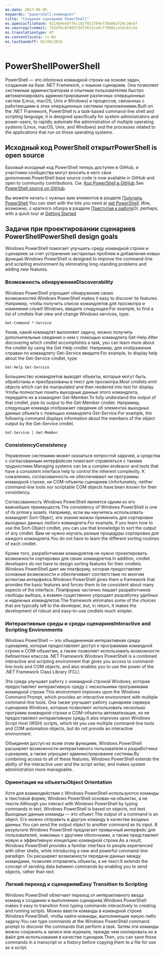 ```yaml
---
ms.date: 2017-06-05
keywords: "powershell,командлет"
title: "Создание сценариев PowerShell"
ms.openlocfilehash: 9214b9e40ff6c181f921f89ef78406af20c30e5f
ms.sourcegitcommit: 755d7bc0740573d73613cedcf79981ca3dc81c5e
ms.translationtype: HT
ms.contentlocale: ru-RU
ms.lasthandoff: 02/09/2018
---
```

# <a name="powershell"></a><span data-ttu-id="256c3-103">PowerShell</span><span class="sxs-lookup"><span data-stu-id="256c3-103">PowerShell</span></span>

<span data-ttu-id="256c3-104">PowerShell — это оболочка командной строки на основе задач, созданная на базе .NET Framework, с языком сценариев. Она позволяет системным администраторам и опытным пользователям быстро автоматизировать администрирование различных операционных систем (Linux, macOS, Unix и Windows) и процессов, связанных с работающими в этих операционных системах приложениями.</span><span class="sxs-lookup"><span data-stu-id="256c3-104">Built on the .NET Framework, PowerShell is a task-based command-line shell and scripting language; it is designed specifically for system administrators and power-users, to rapidly automate the administration of multiple operating systems (Linux, macOS, Unix, and Windows) and the processes related to the applications that run on those operating systems.</span></span>

## <a name="powershell-is-open-source"></a><span data-ttu-id="256c3-105">Исходный код PowerShell открыт</span><span class="sxs-lookup"><span data-stu-id="256c3-105">PowerShell is open source</span></span>

<span data-ttu-id="256c3-106">Базовый исходный код PowerShell теперь доступен в GitHub, и участники сообщества могут вносить в него свои дополнения.</span><span class="sxs-lookup"><span data-stu-id="256c3-106">PowerShell base source code is now available in GitHub and open to community contributions.</span></span> <span data-ttu-id="256c3-107">См. [Код PowerShell в GitHub](https://github.com/powershell/powershell).</span><span class="sxs-lookup"><span data-stu-id="256c3-107">See [PowerShell source on GitHub](https://github.com/powershell/powershell).</span></span>

<span data-ttu-id="256c3-108">Вы можете начать с нужных вам элементов в разделе [Получить PowerShell](https://github.com/PowerShell/PowerShell#get-powershell).</span><span class="sxs-lookup"><span data-stu-id="256c3-108">You can start with the bits you need at [get PowerShell](https://github.com/PowerShell/PowerShell#get-powershell).</span></span>
<span data-ttu-id="256c3-109">Или, возможно, с краткого обзора в разделе [Приступая к работе](https://github.com/PowerShell/PowerShell/blob/master/docs/learning-powershell)</span><span class="sxs-lookup"><span data-stu-id="256c3-109">Or, perhaps, with a quick tour at [Getting Started](https://github.com/PowerShell/PowerShell/blob/master/docs/learning-powershell)</span></span>

## <a name="powershell-design-goals"></a><span data-ttu-id="256c3-110">Задачи при проектировании сценариев PowerShell</span><span class="sxs-lookup"><span data-stu-id="256c3-110">PowerShell design goals</span></span>
<span data-ttu-id="256c3-111">Windows PowerShell помогает улучшить среду командной строки и сценариев за счет устранения застарелых проблем и добавления новых функций.</span><span class="sxs-lookup"><span data-stu-id="256c3-111">Windows PowerShell is designed to improve the command-line and scripting environment by eliminating long-standing problems and adding new features.</span></span>

### <a name="discoverability"></a><span data-ttu-id="256c3-112">Возможность обнаружения</span><span class="sxs-lookup"><span data-stu-id="256c3-112">Discoverability</span></span>
<span data-ttu-id="256c3-113">Windows PowerShell упрощает обнаружение своих возможностей.</span><span class="sxs-lookup"><span data-stu-id="256c3-113">Windows PowerShell makes it easy to discover its features.</span></span> <span data-ttu-id="256c3-114">Например, чтобы получить список командлетов для просмотра и изменения служб Windows, введите следующее:</span><span class="sxs-lookup"><span data-stu-id="256c3-114">For example, to find a list of cmdlets that view and change Windows services, type:</span></span>

```
Get-Command *-Service
```

<span data-ttu-id="256c3-115">Узнав, какой командлет выполняет задачу, можно получить дополнительные сведения о нем с помощью командлета Get-Help.</span><span class="sxs-lookup"><span data-stu-id="256c3-115">After discovering which cmdlet accomplishes a task, you can learn more about the cmdlet by using the Get-Help cmdlet.</span></span> <span data-ttu-id="256c3-116">Например, для отображения справки по командлету Get-Service введите:</span><span class="sxs-lookup"><span data-stu-id="256c3-116">For example, to display help about the Get-Service cmdlet, type:</span></span>

```
Get-Help Get-Service
```
<span data-ttu-id="256c3-117">Большинство командлетов выводят объекты, которые могут быть обработаны и преобразованы в текст для просмотра.</span><span class="sxs-lookup"><span data-stu-id="256c3-117">Most cmdlets emit objects which can be manipulated and then rendered into text for display.</span></span> <span data-ttu-id="256c3-118">Чтобы полностью понять выходные данные этого командлета, передайте их в командлет Get-Member.</span><span class="sxs-lookup"><span data-stu-id="256c3-118">To fully understand the output of that cmdlet, pipe its output to the Get-Member cmdlet.</span></span> <span data-ttu-id="256c3-119">Например, следующая команда отображает сведения об элементах выходных данных объекта с помощью командлета Get-Service.</span><span class="sxs-lookup"><span data-stu-id="256c3-119">For example, the following command displays information about the members of the object output by the Get-Service cmdlet.</span></span>

```
Get-Service | Get-Member
```

### <a name="consistency"></a><span data-ttu-id="256c3-120">Consistency</span><span class="sxs-lookup"><span data-stu-id="256c3-120">Consistency</span></span>
<span data-ttu-id="256c3-121">Управление системами может оказаться непростой задачей, а средства с согласованным интерфейсом помогают справляться с такими трудностями.</span><span class="sxs-lookup"><span data-stu-id="256c3-121">Managing systems can be a complex endeavor and tools that have a consistent interface help to control the inherent complexity.</span></span> <span data-ttu-id="256c3-122">К сожалению, согласованность не обеспечивают ни программы командной строки, ни COM-объекты сценариев.</span><span class="sxs-lookup"><span data-stu-id="256c3-122">Unfortunately, neither command-line tools nor scriptable COM objects have been known for their consistency.</span></span>

<span data-ttu-id="256c3-123">Согласованность Windows PowerShell является одним из его важнейших преимуществ.</span><span class="sxs-lookup"><span data-stu-id="256c3-123">The consistency of Windows PowerShell is one of its primary assets.</span></span> <span data-ttu-id="256c3-124">Например, если вы научитесь использовать командлет Sort-Object, эти знания можно применить для сортировки выходных данных любого командлета.</span><span class="sxs-lookup"><span data-stu-id="256c3-124">For example, if you learn how to use the Sort-Object cmdlet, you can use that knowledge to sort the output of any cmdlet.</span></span> <span data-ttu-id="256c3-125">Вам не нужно изучать разные процедуры сортировки для каждого командлета.</span><span class="sxs-lookup"><span data-stu-id="256c3-125">You do not have to learn the different sorting routines of each cmdlet.</span></span>

<span data-ttu-id="256c3-126">Кроме того, разработчикам командлетов не нужно проектировать возможности сортировки для своих командлетов.</span><span class="sxs-lookup"><span data-stu-id="256c3-126">In addition, cmdlet developers do not have to design sorting features for their cmdlets.</span></span> <span data-ttu-id="256c3-127">Windows PowerShell дает им платформу, которая предоставляет основные возможности и обеспечивает соответствие по многим аспектам интерфейса.</span><span class="sxs-lookup"><span data-stu-id="256c3-127">Windows PowerShell gives them a framework that provides the basic features and forces them to be consistent about many aspects of the interface.</span></span> <span data-ttu-id="256c3-128">Платформа частично лишает разработчиков свободы выбора, а взамен существенно упрощает разработку удобных и надежных командлетов.</span><span class="sxs-lookup"><span data-stu-id="256c3-128">The framework eliminates some of the choices that are typically left to the developer, but, in return, it makes the development of robust and easy-to-use cmdlets much simpler.</span></span>

### <a name="interactive-and-scripting-environments"></a><span data-ttu-id="256c3-129">Интерактивные среды и среды сценариев</span><span class="sxs-lookup"><span data-stu-id="256c3-129">Interactive and Scripting Environments</span></span>
<span data-ttu-id="256c3-130">Windows PowerShell — это объединенная интерактивная среда сценариев, которая предоставляет доступ к программам командной строки и COM-объектам, а также позволяет использовать возможности библиотеки классов .NET Framework.</span><span class="sxs-lookup"><span data-stu-id="256c3-130">Windows PowerShell is a combined interactive and scripting environment that gives you access to command-line tools and COM objects, and also enables you to use the power of the .NET Framework Class Library (FCL).</span></span>

<span data-ttu-id="256c3-131">Эта среда улучшает работу с командной строкой Windows, которая предоставляет интерактивную среду с несколькими программами командной строки.</span><span class="sxs-lookup"><span data-stu-id="256c3-131">This environment improves upon the Windows Command Prompt, which provides an interactive environment with multiple command-line tools.</span></span> <span data-ttu-id="256c3-132">Она также улучшает работу сценариев сервера сценариев Windows, которые позволяют использовать несколько программ командной строки и COM-объекты автоматизации, но не предоставляют интерактивную среду.</span><span class="sxs-lookup"><span data-stu-id="256c3-132">It also improves upon Windows Script Host (WSH) scripts, which let you use multiple command-line tools and COM automation objects, but do not provide an interactive environment.</span></span>

<span data-ttu-id="256c3-133">Объединяя доступ ко всем этим функциям, Windows PowerShell расширяет возможности интерактивного пользователя и разработчика сценариев, а также упрощает администрирование системы.</span><span class="sxs-lookup"><span data-stu-id="256c3-133">By combining access to all of these features, Windows PowerShell extends the ability of the interactive user and the script writer, and makes system administration more manageable.</span></span>

### <a name="object-orientation"></a><span data-ttu-id="256c3-134">Ориентация на объекты</span><span class="sxs-lookup"><span data-stu-id="256c3-134">Object Orientation</span></span>
<span data-ttu-id="256c3-135">Хотя для взаимодействия с Windows PowerShell используются команды в текстовой форме, Windows PowerShell основан на объектах, а не тексте.</span><span class="sxs-lookup"><span data-stu-id="256c3-135">Although you interact with Windows PowerShell by typing commands in text, Windows PowerShell is based on objects, not text.</span></span> <span data-ttu-id="256c3-136">Выходные данные команды — это объект.</span><span class="sxs-lookup"><span data-stu-id="256c3-136">The output of a command is an object.</span></span> <span data-ttu-id="256c3-137">Его можно отправить в другую команду в качестве входных данных.</span><span class="sxs-lookup"><span data-stu-id="256c3-137">You can send the output object to another command as its input.</span></span> <span data-ttu-id="256c3-138">В результате Windows PowerShell предлагает привычный интерфейс для пользователей, знакомых с другими оболочками, а также представляет новую и эффективную концепцию командной строки.</span><span class="sxs-lookup"><span data-stu-id="256c3-138">As a result, Windows PowerShell provides a familiar interface to people experienced with other shells, while introducing a new and powerful command-line paradigm.</span></span> <span data-ttu-id="256c3-139">Он расширяет возможности передачи данных между командами, позволяя отправлять объекты, а не текст.</span><span class="sxs-lookup"><span data-stu-id="256c3-139">It extends the concept of sending data between commands by enabling you to send objects, rather than text.</span></span>

### <a name="easy-transition-to-scripting"></a><span data-ttu-id="256c3-140">Легкий переход к сценариям</span><span class="sxs-lookup"><span data-stu-id="256c3-140">Easy Transition to Scripting</span></span>
<span data-ttu-id="256c3-141">Windows PowerShell облегчает переход от интерактивного ввода команд к созданию и выполнению сценариев.</span><span class="sxs-lookup"><span data-stu-id="256c3-141">Windows PowerShell makes it easy to transition from typing commands interactively to creating and running scripts.</span></span> <span data-ttu-id="256c3-142">Можно ввести команды в командной строке Windows PowerShell, чтобы найти команды, выполняющие какую-либо задачу.</span><span class="sxs-lookup"><span data-stu-id="256c3-142">You can type commands at the Windows PowerShell command prompt to discover the commands that perform a task.</span></span> <span data-ttu-id="256c3-143">Затем эти команды можно сохранить в записи или журнале, прежде чем скопировать их в файл для использования в качестве сценария.</span><span class="sxs-lookup"><span data-stu-id="256c3-143">Then, you can save those commands in a transcript or a history before copying them to a file for use as a script.</span></span>
